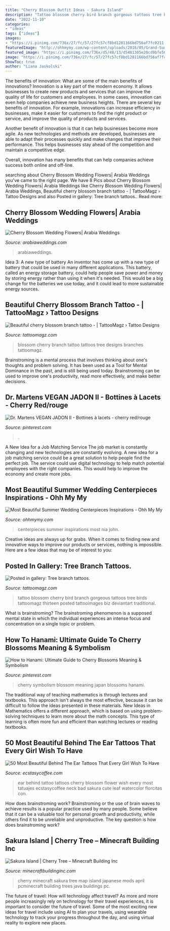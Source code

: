```yaml
---
title: "Cherry Blossom Outfit Ideas - Sakura Island"
description: "Tattoo blossom cherry bird branch gorgeous tattoos tree birds tattoomagz thirteen posted tattooimages biz deviantart traditional"
date: "2022-11-10"
categories:
- "ideas"
tags: ["ideas"]
images:
- "https://i.pinimg.com/736x/27/fc/57/27fc57cf8bd1281166bd756af7fc0211.jpg"
featuredImage: "http://ohhmymy.com/wp-content/uploads/2016/05/Grand-Summer-Wedding-Centerpieces.jpg"
featured_image: "https://i.pinimg.com/736x/d5/48/13/d5481305e20cd9bfe569bce501c0d53a.jpg"
image: "https://i.pinimg.com/736x/27/fc/57/27fc57cf8bd1281166bd756af7fc0211.jpg"
ShowToc: true
author: "Liana Jaskolski"
---
```



The benefits of innovation: What are some of the main benefits of innovations?
Innovation is a key part of the modern economy. It allows businesses to create new products and services that can improve the quality of life for customers and employees. In some cases, innovation can even help companies achieve new business heights.
There are several key benefits of innovation. For example, innovations can increase efficiency in businesses, make it easier for customers to find the right product or service, and improve the quality of products and services.

Another benefit of innovation is that it can help businesses become more agile. As new technologies and methods are developed, businesses are able to adapt their processes quickly and make changes that improve their performance. This helps businesses stay ahead of the competition and maintain a competitive edge.

Overall, innovation has many benefits that can help companies achieve success both online and off-line.

	

		
searching about Cherry Blossom Wedding Flowers| Arabia Weddings you've came to the right page. We have 8 Pics about Cherry Blossom Wedding Flowers| Arabia Weddings like Cherry Blossom Wedding Flowers| Arabia Weddings, Beautiful cherry blossom branch tattoo - | TattooMagz › Tattoo Designs and also Posted in gallery: Tree branch tattoos.. Read more:
		
    
## Cherry Blossom Wedding Flowers| Arabia Weddings

<img loading=lazy src="https://www.arabiaweddings.com/sites/default/files/albums/2020/04/11/cherry_blossom_wedding_2.jpg" onerror="this.onerror=null;this.src='https://tse1.mm.bing.net/th?id=OIP.c6uvVryT1HGKKaiUP64x8AHaKH&amp;pid=15.1';" alt="Cherry Blossom Wedding Flowers| Arabia Weddings">

_Source: arabiaweddings.com_

>arabiaweddings. 

	

Idea 3: A new type of battery
An inventor has come up with a new type of battery that could be used in many different applications. This battery, called an energy storage battery, could help people save power and money by storing energy rather than using it when it's needed. This would be a big change for the batteries we use today, and it could lead to more sustainable energy sources.

    
## Beautiful Cherry Blossom Branch Tattoo - | TattooMagz › Tattoo Designs

<img loading=lazy src="https://tattoomagz.com/wp-content/uploads/Beautiful-cherry-blossom-branch-tattoo.jpg" onerror="this.onerror=null;this.src='https://tse1.mm.bing.net/th?id=OIP.IIWI-MBpJHlaQ-zN_wvFzQHaFj&amp;pid=15.1';" alt="Beautiful cherry blossom branch tattoo - | TattooMagz › Tattoo Designs">

_Source: tattoomagz.com_

>blossom cherry branch tattoo tattoos tree designs branches tattoomagz. 

	

Brainstroming is a mental process that involves thinking about one's thoughts and problem solving. It has been used as a Tool for Mental Dominance in the past, and is still being used today. Brainstroming can be used to improve one's productivity, read more effectively, and make better decisions.

    
## Dr. Martens VEGAN JADON II - Bottines à Lacets - Cherry Red/rouge

<img loading=lazy src="https://i.pinimg.com/736x/d5/48/13/d5481305e20cd9bfe569bce501c0d53a.jpg" onerror="this.onerror=null;this.src='https://tse1.mm.bing.net/th?id=OIP.139UYH2nxGUYTbW4ezkuTQHaKr&amp;pid=15.1';" alt="Dr. Martens VEGAN JADON II - Bottines à lacets - cherry red/rouge">

_Source: pinterest.com_

>. 

	

A New Idea for a Job Matching Service
The job market is constantly changing and new technologies are constantly evolving. A new idea for a job matching service could be a great solution to help people find the perfect job. The service could use digital technology to help match potential employees with the right companies. This would help to improve the economy and create more jobs.

    
## Most Beautiful Summer Wedding Centerpieces Inspirations - Ohh My My

<img loading=lazy src="http://ohhmymy.com/wp-content/uploads/2016/05/Grand-Summer-Wedding-Centerpieces.jpg" onerror="this.onerror=null;this.src='https://tse4.mm.bing.net/th?id=OIP.jEqcv08Z_piva2eK5bolBgHaLH&amp;pid=15.1';" alt="Most Beautiful Summer Wedding Centerpieces Inspirations - Ohh My My">

_Source: ohhmymy.com_

>centerpieces summer inspirations most nia john. 

	

Creative ideas are always up for grabs. When it comes to finding new and innovative ways to improve our products or services, nothing is impossible. Here are a few ideas that may be of interest to you: 

    
## Posted In Gallery: Tree Branch Tattoos.

<img loading=lazy src="http://tattoomagz.com/wp-content/uploads/Gorgeous-bird-on-a-branch-tattoo.jpg" onerror="this.onerror=null;this.src='https://tse1.mm.bing.net/th?id=OIP.utYfeElxZyuH3StnueSQ2gHaJ4&amp;pid=15.1';" alt="Posted in gallery: Tree branch tattoos.">

_Source: tattoomagz.com_

>tattoo blossom cherry bird branch gorgeous tattoos tree birds tattoomagz thirteen posted tattooimages biz deviantart traditional. 

	

What is brainstroming?
The brainstroming phenomenon is a supposed mental state in which the individual experiences an intense focus and concentration on a single topic or problem.

    
## How To Hanami: Ultimate Guide To Cherry Blossoms Meaning &amp; Symbolism

<img loading=lazy src="https://i.pinimg.com/736x/27/fc/57/27fc57cf8bd1281166bd756af7fc0211.jpg" onerror="this.onerror=null;this.src='https://tse3.mm.bing.net/th?id=OIP.bjfBRKNZF1Gp4ybdqxNKYQHaPB&amp;pid=15.1';" alt="How to Hanami: Ultimate Guide to Cherry Blossoms Meaning &amp; Symbolism">

_Source: pinterest.com_

>cherry symbolism blossom meaning japan blossoms hanami. 

	

The traditional way of teaching mathematics is through lectures and textbooks. This approach isn't always the most effective, because it can be difficult to follow the ideas presented in these materials. New Ideas in Mathematics offers a different approach, which is based on using problem-solving techniques to learn more about the math concepts. This type of learning is often more fun and efficient than watching lectures or reading textbooks.

    
## 50 Most Beautiful Behind The Ear Tattoos That Every Girl Wish To Have

<img loading=lazy src="http://www.ecstasycoffee.com/wp-content/uploads/2016/08/Cherry-Blossom-Ear-Tattoo.jpg" onerror="this.onerror=null;this.src='https://tse2.mm.bing.net/th?id=OIP.l1tJ8t-EL3olxlq1O9q1ggHaLH&amp;pid=15.1';" alt="50 Most Beautiful Behind The Ear Tattoos That Every Girl Wish To Have">

_Source: ecstasycoffee.com_

>ear behind tattoo tattoos cherry blossom flower wish every most tatuajes ecstasycoffee neck bad sakura cute leaf watercolor florcitas con. 

	

How does brainstroming work?
Brainstroming or the use of brain waves to achieve results is a popular practice used by many people. Some believe that it can be a valuable tool for personal growth and productivity, while others find it to be unreliable and unproductive. The key question is how does brainstroming work?

    
## Sakura Island | Cherry Tree – Minecraft Building Inc

<img loading=lazy src="https://minecraftbuildinginc.com/wp-content/uploads/2016/06/April-cherry-tree-Sakura-Island-japanese-style-beautiful-download-save-minecraft-building-6.jpg" onerror="this.onerror=null;this.src='https://tse1.mm.bing.net/th?id=OIP.ZHxXBvVDkHeR5IxUo-1AHgHaEK&amp;pid=15.1';" alt="Sakura Island | Cherry Tree – Minecraft Building Inc">

_Source: minecraftbuildinginc.com_

>cherry minecraft sakura tree map island japanese mods april pcminecraft building trees java buildings pc. 

	

The future of travel: How will technology affect travel?
As more and more people increasingly rely on technology for their travel experiences, it is important to consider the future of travel. Some of the most exciting new ideas for travel include using AI to plan your travels, using wearable technology to track your progress throughout the day, and using virtual reality to explore new places.

